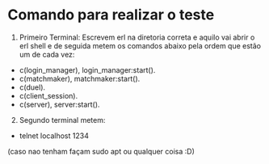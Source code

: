 # Comando para realizar o teste
1) Primeiro Terminal:
Escrevem erl na diretoria correta e aquilo vai abrir o erl shell e de seguida metem os comandos abaixo pela ordem que estão um de cada vez:

- c(login_manager), login_manager:start().
- c(matchmaker), matchmaker:start().
- c(duel).
- c(client_session).
- c(server), server:start().

2) Segundo terminal metem:
- telnet localhost 1234

(caso nao tenham façam sudo apt ou qualquer coisa :D)
